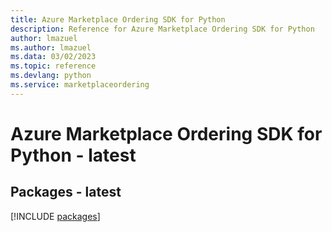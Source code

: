 ```yaml
---
title: Azure Marketplace Ordering SDK for Python
description: Reference for Azure Marketplace Ordering SDK for Python
author: lmazuel
ms.author: lmazuel
ms.data: 03/02/2023
ms.topic: reference
ms.devlang: python
ms.service: marketplaceordering
---
```

# Azure Marketplace Ordering SDK for Python - latest
## Packages - latest
[!INCLUDE [packages](marketplace-ordering-index.md)]
